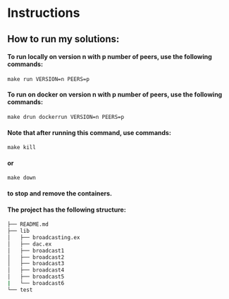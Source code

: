 # Instructions

## How to run my solutions:
#### To run locally on version n with p number of peers, use the following commands:
```
make run VERSION=n PEERS=p
```

####  To run on docker on version n with p number of peers, use the following commands:
```
make drun dockerrun VERSION=n PEERS=p
```

#### Note that after running this command, use commands:
```
make kill
```
#### or
```
make down
```
#### to stop and remove the containers.

#### The project has the following structure:
```bash
├── README.md
├── lib
│   ├── broadcasting.ex
│   ├── dac.ex
│   ├── broadcast1
│   ├── broadcast2
│   ├── broadcast3
│   ├── broadcast4
│   ├── broadcast5
|   └── broadcast6   
└── test
```
<!-- ## Installation

If [available in Hex](https://hex.pm/docs/publish), the package can be installed
by adding `cwk1` to your list of dependencies in `mix.exs`:

```elixir
def deps do
  [
    {:cwk1, "~> 0.1.0"}
  ]
end
```

Documentation can be generated with [ExDoc](https://github.com/elixir-lang/ex_doc)
and published on [HexDocs](https://hexdocs.pm). Once published, the docs can
be found at [https://hexdocs.pm/cwk1](https://hexdocs.pm/cwk1). -->
